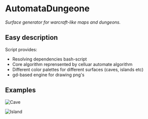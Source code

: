 <h1> AutomataDungeone</h1>

_Surface generator for warcraft-like maps and dungeons._

<h2>Easy description</h2>

Script provides:

* Resolving dependencies bash-script
* Core algorithm reprensented by celluar automate algorithm
* Different color palettes for different surfaces (caves, islands etc)
* gd-based engine for drawing png's

<h2>Examples</h2>


![Cave](/home/max/Projects/AutomataDungeone/demo/demo1  "Cave simulation")

![Island](/home/max/Projects/AutomataDungeone/demo/demo2  "Continent-like surface smulation")

